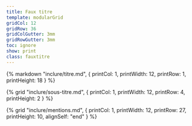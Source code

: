 ```yaml
---
title: Faux titre
template: modularGrid
gridCol: 12
gridRow: 36
gridColGutter: 3mm
gridRowGutter: 3mm
toc: ignore
show: print
class: fauxtitre
---
```


{% markdown "inclure/titre.md", { 
  printCol: 1,
  printWidth: 12,
  printRow: 1,
  printHeight: 18
} %}

{% grid "inclure/sous-titre.md", { 
  printCol: 1,
  printWidth: 12,
  printRow: 4,
  printHeight: 2
} %}

{% grid "inclure/mentions.md", { 
  printCol: 1,
  printWidth: 12,
  printRow: 27,
  printHeight: 10,
  alignSelf: "end"
} %}

